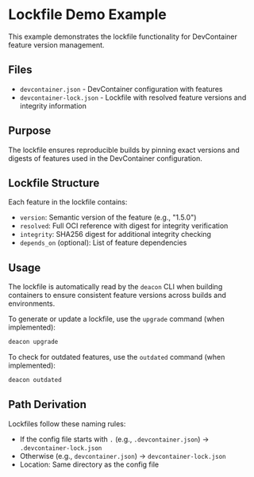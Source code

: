# Lockfile Demo Example

This example demonstrates the lockfile functionality for DevContainer feature version management.

## Files

- `devcontainer.json` - DevContainer configuration with features
- `devcontainer-lock.json` - Lockfile with resolved feature versions and integrity information

## Purpose

The lockfile ensures reproducible builds by pinning exact versions and digests of features used in the DevContainer configuration.

## Lockfile Structure

Each feature in the lockfile contains:
- `version`: Semantic version of the feature (e.g., "1.5.0")
- `resolved`: Full OCI reference with digest for integrity verification
- `integrity`: SHA256 digest for additional integrity checking
- `depends_on` (optional): List of feature dependencies

## Usage

The lockfile is automatically read by the `deacon` CLI when building containers to ensure consistent feature versions across builds and environments.

To generate or update a lockfile, use the `upgrade` command (when implemented):
```bash
deacon upgrade
```

To check for outdated features, use the `outdated` command (when implemented):
```bash
deacon outdated
```

## Path Derivation

Lockfiles follow these naming rules:
- If the config file starts with `.` (e.g., `.devcontainer.json`) → `.devcontainer-lock.json`
- Otherwise (e.g., `devcontainer.json`) → `devcontainer-lock.json`
- Location: Same directory as the config file
